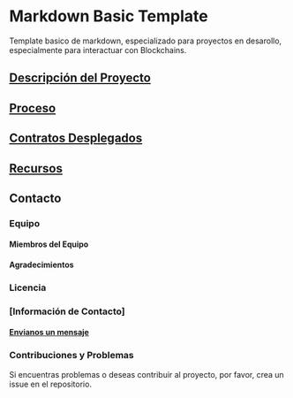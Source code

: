# Markdown Basic Template

Template basico de markdown, especializado para proyectos en desarollo, especialmente para interactuar con Blockchains.

## [Descripción del Proyecto](markdown/descripcion.md)

## [Proceso](markdown/proceso.md)

## [Contratos Desplegados](markdown/contratos_desplegados.md)

## [Recursos](markdown/recursos.md)

## Contacto

### Equipo

#### Miembros del Equipo

#### Agradecimientos

### Licencia

### [Información de Contacto]

#### [Envianos un mensaje](queen420nft@gmail.com)

### Contribuciones y Problemas

Si encuentras problemas o deseas contribuir al proyecto, por favor, crea un issue en el repositorio.
